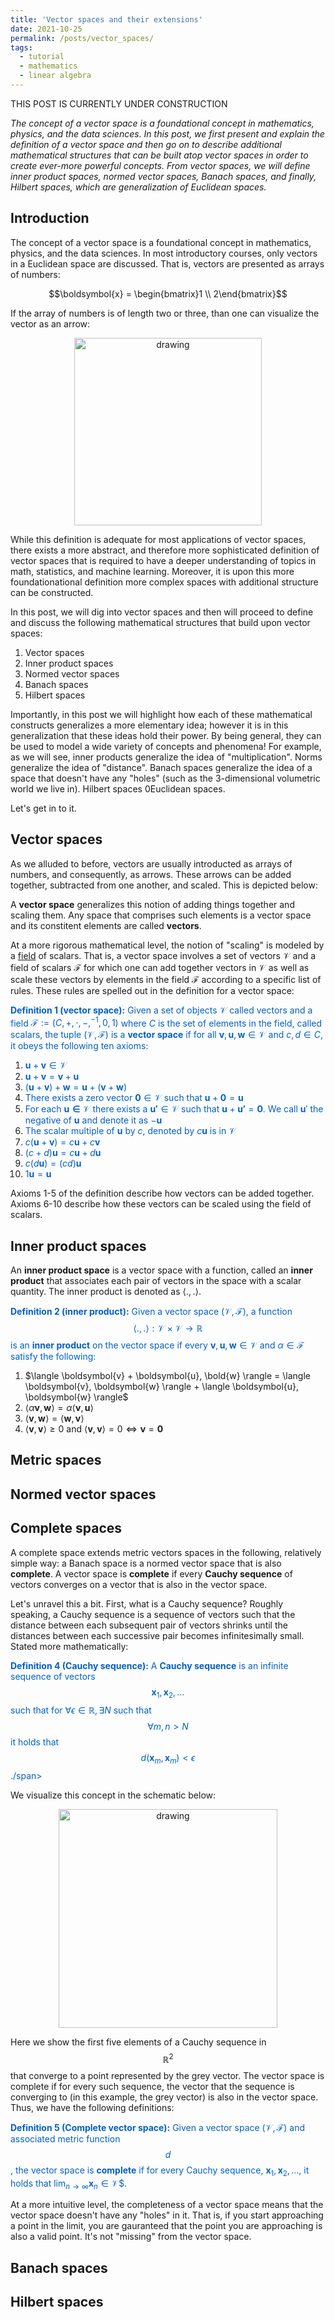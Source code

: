 ```yaml
---
title: 'Vector spaces and their extensions'
date: 2021-10-25
permalink: /posts/vector_spaces/
tags:
  - tutorial
  - mathematics
  - linear algebra
---
```


THIS POST IS CURRENTLY UNDER CONSTRUCTION

_The concept of a vector space is a foundational concept in mathematics, physics, and the data sciences. In this post, we first present and explain the definition of a vector space and then go on to describe additional mathematical structures that can be built atop vector spaces in order to create ever-more powerful concepts. From vector spaces, we will define inner product spaces, normed vector spaces, Banach spaces, and finally, Hilbert spaces, which are generalization of Euclidean spaces._

Introduction
------------

The concept of a vector space is a foundational concept in mathematics, physics, and the data sciences. In most introductory courses, only vectors in a Euclidean space are discussed. That is, vectors are presented as arrays of numbers:

$$\boldsymbol{x} = \begin{bmatrix}1 \\ 2\end{bmatrix}$$

If the array of numbers is of length two or three, than one can visualize the vector as an arrow:

<center><img src="https://raw.githubusercontent.com/mbernste/mbernste.github.io/master/images/EuclideanVector.png" alt="drawing" width="300"/></center>

While this definition is adequate for most applications of vector spaces, there exists a more abstract, and therefore more sophisticated definition of vector spaces that is required to have a deeper understanding of topics in math, statistics, and machine learning. Moreover, it is upon this more foundationational definition more complex spaces with additional structure can be constructed. 

In this post, we will dig into vector spaces and then will proceed to define and discuss the following mathematical structures that build upon vector spaces:

1. Vector spaces
2. Inner product spaces
3. Normed vector spaces
4. Banach spaces
5. Hilbert spaces

Importantly, in this post we will highlight how each of these mathematical constructs generalizes a more elementary idea; however it is in this generalization that these ideas hold their power. By being general, they can be used to model a wide variety of concepts and phenomena! For example, as we will see, inner products generalize the idea of "multiplication". Norms generalize the idea of "distance".  Banach spaces generalize the idea of a space that doesn't have any "holes" (such as the 3-dimensional volumetric world we live in). Hilbert spaces 0Euclidean spaces. 

Let's get in to it.

Vector spaces
-------------

As we alluded to before, vectors are usually introducted as arrays of numbers, and consequently, as arrows. These arrows can be added together, subtracted from one another, and scaled. This is depicted below:

A **vector space** generalizes this notion of adding things together and scaling them. Any space that comprises such elements is a vector space and its constitent elements are called **vectors**.  

At a more rigorous mathematical level, the notion of "scaling" is modeled by a [field](https://en.wikipedia.org/wiki/Field_(mathematics)) of scalars.  That is, a vector space involves a set of vectors $\mathcal{V}$ and a field of scalars $\mathcal{F}$ for which one can add together vectors in $\mathcal{V}$ as well as scale these vectors by elements in the field $\mathcal{F}$ according to a specific list of rules. These rules are spelled out in the definition for a vector space:

<span style="color:#0060C6">**Definition 1 (vector space):** Given a set of objects $\mathcal{V}$ called vectors and a field $\mathcal{F} := (C, +, \cdot, -, ^{-1}, 0, 1)$ where $C$ is the set of elements in the field, called scalars, the tuple $(\mathcal{V}, \mathcal{F})$ is a **vector space** if for all $\boldsymbol{v}, \boldsymbol{u}, \boldsymbol{w} \in \mathcal{V}$ and $c, d \in C$, it obeys the following ten axioms:</span>  

1. <span style="color:#0060C6">$\boldsymbol{u} + \boldsymbol{v} \in \mathcal{V}$</span>
2. <span style="color:#0060C6">$\boldsymbol{u} + \boldsymbol{v} = \boldsymbol{v} + \boldsymbol{u}$</span>
3. <span style="color:#0060C6">$(\boldsymbol{u} + \boldsymbol{v}) + \boldsymbol{w} = \boldsymbol{u} + (\boldsymbol{v} + \boldsymbol{w})$</span> 
4. <span style="color:#0060C6">There exists a zero vector $\boldsymbol{0} \in \mathcal{V}$ such that $\boldsymbol{u} + \boldsymbol{0} = \boldsymbol{u}$</span>
5. <span style="color:#0060C6">For each $\boldsymbol{u \in \mathcal{V}}$ there exists a $\boldsymbol{u'} \in \mathcal{V}$ such that $\boldsymbol{u} + \boldsymbol{u'} = \boldsymbol{0}$.  We call $\boldsymbol{u}'$ the negative of $\boldsymbol{u}$ and denote it as $-\boldsymbol{u}$</span>
6. <span style="color:#0060C6">The scalar multiple of $\boldsymbol{u}$ by $c$, denoted by $c\boldsymbol{u}$ is in $\mathcal{V}$</span>
7. <span style="color:#0060C6">$c(\boldsymbol{u} + \boldsymbol{v}) = c\boldsymbol{u} + c\boldsymbol{v}$</span>
8. <span style="color:#0060C6">$(c + d)\boldsymbol{u} = c\boldsymbol{u} + d\boldsymbol{u}$</span>
9. <span style="color:#0060C6">$c(d\boldsymbol{u}) = (cd)\boldsymbol{u}$</span>
10. <span style="color:#0060C6">$1\boldsymbol{u} = \boldsymbol{u}$</span>

Axioms 1-5 of the definition describe how vectors can be added together. Axioms 6-10 describe how these vectors can be scaled using the field of scalars.

Inner product spaces
--------------------

An **inner product space** is a vector space with a function, called an **inner product** that associates each pair of vectors in the space with a scalar quantity.  The inner product is denoted as $\langle ., .\rangle$.  


<span style="color:#0060C6">**Definition 2 (inner product):** Given a vector space $(\mathcal{V}, \mathcal{F})$, a function
$$\langle ., .\rangle : \mathcal{V} \times \mathcal{V} \rightarrow \mathbb{R}$$
is an **inner product** on the vector space if every $\boldsymbol{v}, \boldsymbol{u}, \boldsymbol{w} \in \mathcal{V}$ and $\alpha \in \mathcal{F}$ satisfy the following:</span>

1. $\langle \boldsymbol{v} + \boldsymbol{u}, \bold{w} \rangle = \langle \boldsymbol{v}, \boldsymbol{w} \rangle + \langle \boldsymbol{u}, \boldsymbol{w} \rangle$ 
2. $\langle \alpha \boldsymbol{v}, \boldsymbol{w} \rangle = \alpha \langle \boldsymbol{v}, \boldsymbol{u} \rangle$ 
3. $\langle \boldsymbol{v}, \boldsymbol{w} \rangle =  \langle \boldsymbol{w}, \boldsymbol{v} \rangle$ 
4. $\langle  \boldsymbol{v}, \boldsymbol{v} \rangle \geq 0$ and $\langle  \boldsymbol{v}, \boldsymbol{v} \rangle= 0 \iff \boldsymbol{v} = \boldsymbol{0}$


Metric spaces
-------------

Normed vector spaces
--------------------

Complete spaces
-------------

A complete space extends metric vectors spaces in the following, relatively simple way: a Banach space is a normed vector space that is also **complete**. A vector space is **complete** if every **Cauchy sequence** of vectors converges on a vector that is also in the vector space. 

Let's unravel this a bit. First, what is a Cauchy sequence? Roughly speaking, a Cauchy sequence is a sequence of vectors such that the distance between each subsequent pair of vectors shrinks until the distances between each successive pair becomes infinitesimally small. Stated more mathematically:

<span style="color:#0060C6">**Definition 4 (Cauchy sequence):** A **Cauchy sequence** is an infinite sequence of vectors $$\boldsymbol{x}_1, \boldsymbol{x}_2, \dots$$ such that for $\forall \epsilon \in \mathbb{R}, \exists N$ such that $$\forall m, n > N$$ it holds that $$d(\boldsymbol{x}_m, \boldsymbol{x}_{m}) < \epsilon$$./span>

We visualize this concept in the schematic below:
  
<center><img src="https://raw.githubusercontent.com/mbernste/mbernste.github.io/master/images/CauchySequence.png" alt="drawing" width="350"/></center>

Here we show the first five elements of a Cauchy sequence in $$\mathbb{R}^2$$ that converge to a point represented by the grey vector. The vector space is complete if for every such sequence, the vector that the sequence is converging to (in this example, the grey vector) is also in the vector space. Thus, we have the following definitions:

<span style="color:#0060C6">**Definition 5 (Complete vector space):** Given a vector space $(\mathcal{V}, \mathcal{F})$ and associated metric function $$d$$, the vector space is **complete** if for every Cauchy sequence, $\boldsymbol{x}_1, \boldsymbol{x}_2, \dots$, it holds that $\lim_{n \rightarrow \infty} \boldsymbol{x}_n \in \mathcal{V}$$.  
  
At a more intuitive level, the completeness of a vector space means that the vector space doesn't have any "holes" in it. That is, if you start approaching a point in the limit, you are gauranteed that the point you are approaching is also a valid point. It's not "missing" from the vector space.
  
Banach spaces
-------------
  
Hilbert spaces
--------------
